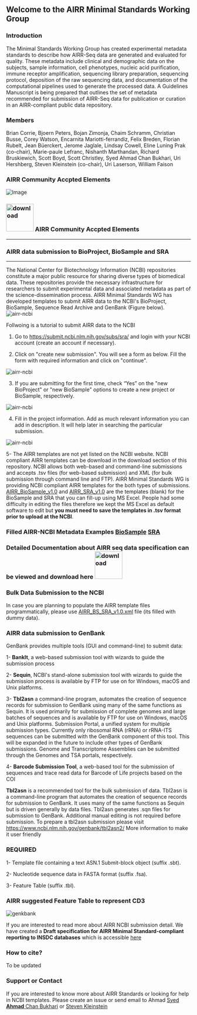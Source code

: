 ## Welcome to the AIRR Minimal Standards Working Group

### Introduction

The Minimal Standards Working Group has created experimental metadata standards to describe how AIRR-Seq data are generated and evaluated for quality. These metadata include clinical and demographic data on the subjects, sample information, cell phenotypes, nucleic acid purification, immune receptor amplification, sequencing library preparation, sequencing protocol, deposition of the raw sequencing data, and documentation of the computational pipelines used to generate the processed data. A Guidelines Manuscript is being prepared that outlines the set of metadata recommended for submission of AIRR-Seq data for publication or curation in an AIRR-compliant public data repository.

### Members
Brian Corrie, Bjoern Peters, Bojan Zimonja, Chaim Schramm, Christian Busse, Corey Watson, Encarnita Mariotti-ferrandiz, Felix Breden, Florian Rubelt, Jean Büerckert, Jerome Jaglale, Lindsay Cowell, Eline Luning Prak (co-chair), Marie-paule Lefranc, Nishanth Marthandan, Richard Bruskiewich, Scott Boyd, Scott Christley, Syed Ahmad Chan Bukhari, Uri Hershberg, Steven Kleinstein (co-chair), Uri Laserson, William Faison

### AIRR Community Accpted Elements

![Image](https://github.com/airr-community/airr-standards/blob/master/Images/dataelements.png)

### <a href="https://github.com/airr-community/airr-standards/raw/master/AIRR%20Minimal%20Standard%20Data%20Elements.xlsx"><img src="https://github.com/airr-community/airr-standards/blob/master/Images/download.png" alt="download"  height="75" width="75"/></a>   AIRR Community Accpted Elements  
<hr>

### AIRR data submission to BioProject, BioSample and SRA

<hr>
The National Center for Biotechnology Information (NCBI) repositories constitute a major public resource for sharing diverse types of biomedical data. These repositories provide the necessary infrastructure for researchers to submit experimental data and associated metadata as part of the science-dissemination process. AIRR Minimal Standards WG has developed templates to submit AIRR data to the NCBI's BioProject, BioSample, Sequence Read Archive and GenBank (Figure below).


<img src="https://github.com/airr-community/airr-standards/blob/master/Images/airr-ncbi.png" alt="airr-ncbi" />

Follwoing is a tutorial to submit AIRR data to the NCBI

1. Go to https://submit.ncbi.nlm.nih.gov/subs/sra/ and login with your NCBI account (create an account if necessary).

2. Click on "create new submission". You will see a form as below. Fill the form with required information and click on "continue".

<img src="https://github.com/airr-community/airr-standards/blob/master/Images/manual1.png" alt="airr-ncbi" />

3. If you are submitting for the first time, check “Yes” on the "new BioProject" or "new BioSample" options to create a new project or BioSample, respectively.

<img src="https://github.com/airr-community/airr-standards/blob/master/Images/manual2.png" alt="airr-ncbi" />

4. Fill in the project information. Add as much relevant information you can add in description. It will help later in searching the particular submission.

<img src="https://github.com/airr-community/airr-standards/blob/master/Images/manual3.png" alt="airr-ncbi" />

5- The AIRR templates are not yet listed on the NCBI website. NCBI compliant AIRR templates can be download in the download section of this repository.
NCBI allows both web-based and command-line submissions and accepts .tsv files (for web-based submission) and XML (for bulk submission through command line and FTP). AIRR Minimal Standards WG is providing NCBI compliant AIRR templates  for the both types of submissions.
<a href="https://github.com/airr-community/airr-standards/raw/master/NCBI%20Templates/AIRR_BioSample_v1.0.xls">AIRR_BioSample_v1.0</a> and <a href="https://github.com/airr-community/airr-standards/raw/master/NCBI%20Templates/AIRR_SRA_v1.0.xls">AIRR_SRA_v1.0</a> are the templates (blank)  for the BioSample and SRA that you can fill-up using MS Excel. People had some difficulty in editing the files therefore we kept the MS Excel as default software to edit but **you must need to save the templates in .tsv format prior to upload at the NCBI**. 

### Filled AIRR-NCBI Metadata Examples   <a href="https://github.com/airr-community/airr-standards/blob/master/Filled_NCBI_Templates/F_AIRR_BS.tsv">BioSample</a>  <a href="https://github.com/airr-community/airr-standards/blob/master/Filled_NCBI_Templates/F_AIRR_SRA.tsv">SRA</a>

### Detailed Documentation about AIRR seq data specification can be viewed and download here <a href="https://www.overleaf.com/8640205fsmvkppdygzb#/30770054/"><img src="https://github.com/airr-community/airr-standards/blob/master/Images/download.png" alt="download"  height="75" width="75"/></a>

### Bulk Data Submission to the NCBI

In case you are planning to populate the AIRR template files programmatically, please use <a href="https://github.com/airr-community/airr-standards/blob/master/NCBI-XML%20Templates/AIRR_BS_SRA_v1.0.xml"> AIRR_BS_SRA_v1.0.xml</a> file (its filled with dummy data).

### AIRR data submission to GenBank
GenBank provides multiple tools (GUI and command-line) to submit data:

1- **BankIt**, a web-based submission tool with wizards to guide the submission process

2- **Sequin**, NCBI's stand-alone submission tool with wizards to guide the submission process is available by FTP for use on for Windows, macOS and Unix platforms.

3- **Tbl2asn** a command-line program, automates the creation of sequence records for submission to GenBank using many of the same functions as Sequin. It is used primarily for submission of complete genomes and large batches of sequences and is available by FTP for use on Windows, macOS and Unix platforms. Submission Portal, a unified system for multiple submission types.  Currently only ribosomal RNA (rRNA) or rRNA-ITS sequences can be submitted with the GenBank component of this tool.  This will be expanded in the future to include other types of GenBank submissions. Genome and Transcriptome Assemblies can be submitted through the Genomes and TSA portals, respectively.

4- **Barcode Submission Tool**, a web-based tool for the submission of sequences and trace read data for Barcode of Life projects based on the COI 

**Tbl2asn** is a recommended tool for the bulk submission of data. Tbl2asn is a command-line program that automates the creation of sequence records for
submission to GenBank. It uses many of the same functions as Sequin but is driven generally by data files. Tbl2asn generates .sqn files for submission to
GenBank. Additional manual editing is not required before submission. To prepare a tbl2asn submission please visit https://www.ncbi.nlm.nih.gov/genbank/tbl2asn2/ More information to make it user friendly

### REQUIRED

1- Template file containing a text ASN.1 Submit-block object (suffix .sbt).

2- Nucleotide sequence data in FASTA format (suffix .fsa).

3- Feature Table (suffix .tbl).

### AIRR suggested Feature Table to represent CD3

<img src="https://github.com/airr-community/airr-standards/blob/master/Images/genbank.png" alt="genkbank" />

If you are interested to read more about AIRR NCBI submission detail. We have created a **Draft specification for AIRR Minimal Standard-compliant reporting to INSDC databases** which is accessible <a href="https://www.overleaf.com/8640205fsmvkppdygzb#/30770054/">here</a>

### How to cite?

To be updated

### Support or Contact

If you are interested to know more about AIRR Standards or looking for help in NCBI templates. Please create an issue or send email to Ahmad
<a href="mailto:ahmad.chan@yale.edu">Syed **Ahmad** Chan Bukhari</a> or <a href="mailto:steven.kleinstein@yale.edu">Steven Kleinstein</a>
